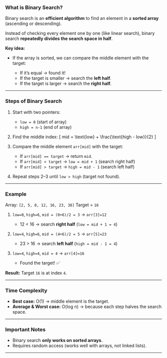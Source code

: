 ### **What is Binary Search?**

Binary search is an **efficient algorithm** to find an element in a **sorted array** (ascending or descending).

Instead of checking every element one by one (like linear search), binary search **repeatedly divides the search space in half**.

**Key idea:**

* If the array is sorted, we can compare the middle element with the target:

  * If it’s equal → found it!
  * If the target is smaller → search the **left half**.
  * If the target is larger → search the **right half**.

---

### **Steps of Binary Search**

1. Start with two pointers:

   * `low = 0` (start of array)
   * `high = n-1` (end of array)
2. Find the middle index:
   [
   mid = \text{low} + \frac{\text{high - low}}{2}
   ]
3. Compare the middle element `arr[mid]` with the target:

   * If `arr[mid] == target` → return `mid`.
   * If `arr[mid] < target` → `low = mid + 1` (search right half)
   * If `arr[mid] > target` → `high = mid - 1` (search left half)
4. Repeat steps 2–3 until `low > high` (target not found).

---

### **Example**

Array: `[2, 5, 8, 12, 16, 23, 38]`
Target = `16`

1. `low=0`, `high=6`, `mid = (0+6)/2 = 3` → `arr[3]=12`

   * 12 < 16 → search **right half** (`low = mid + 1 = 4`)
2. `low=4`, `high=6`, `mid = (4+6)/2 = 5` → `arr[5]=23`

   * 23 > 16 → search **left half** (`high = mid - 1 = 4`)
3. `low=4`, `high=4`, `mid = 4` → `arr[4]=16`

   * Found the target! ✅

**Result:** Target `16` is at index `4`.

---

### **Time Complexity**

* **Best case:** O(1) → middle element is the target.
* **Average & Worst case:** O(log n) → because each step halves the search space.

---

### **Important Notes**

* Binary search **only works on sorted arrays**.
* Requires random access (works well with arrays, not linked lists).

---
